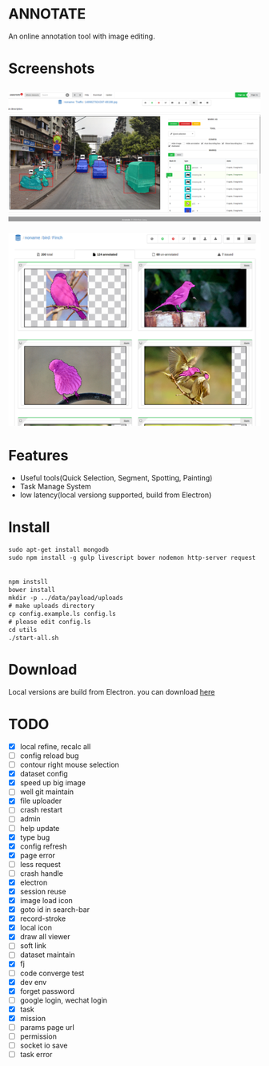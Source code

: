 
# ANNOTATE
An online annotation tool with image editing.

# Screenshots

![](public/img/screenshots/screenshot.png)
-----

![](public/img/screenshots/screenshot2.png)

# Features
*   Useful tools(Quick Selection, Segment, Spotting, Painting)
*   Task Manage System
*   low latency(local versiong supported, build from Electron)

# Install

```
sudo apt-get install mongodb
sudo npm install -g gulp livescript bower nodemon http-server request


npm instsll
bower install
mkdir -p ../data/payload/uploads
# make uploads directory
cp config.example.ls config.ls
# please edit config.ls
cd utils
./start-all.sh
```

# Download
Local versions are build from Electron. you can download [here](http://anno.randonl.me:9200/download)

# TODO
*   [x]  local refine, recalc all
*   [ ]  config reload bug
*   [ ]  contour right mouse selection
*   [x]  dataset config
*   [x]  speed up big image
*   [ ]  well git maintain
*   [x]  file uploader
*   [ ]  crash restart
*   [ ]  admin
*   [ ]  help update
*   [x]  type bug
*   [x]  config refresh
*   [x]  page error
*   [ ]  less request
*   [ ]  crash handle
*   [x]  electron
*   [x]  session reuse
*   [x]  image load icon
*   [x]  goto id in search-bar
*   [x]  record-stroke
*   [x]  local icon
*   [x]  draw all viewer
*   [ ]  soft link
*   [ ]  dataset maintain
*   [x]  fj
*   [ ]  code converge test
*   [x]  dev env
*   [x]  forget password
*   [ ]  google login, wechat login
*   [x]  task
*   [x]  mission
*   [ ]  params page url
*   [ ]  permission
*   [ ]  socket io save
*   [ ]  task error
